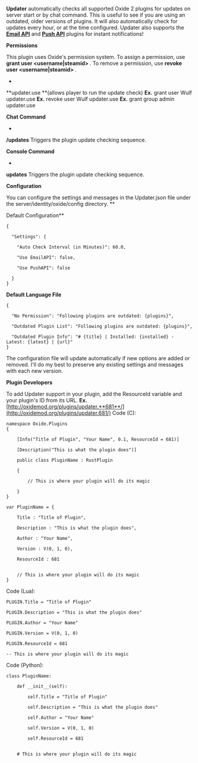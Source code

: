 **Updater** automatically checks all supported Oxide 2 plugins for updates on server start or by chat command. This is useful to see if you are using an outdated, older versions of plugins. It will also automatically check for updates every hour, or at the time configured. Updater also supports the **[Email API](http://oxidemod.org/plugins/email-api.712/)** and [**Push API**](http://oxidemod.org/plugins/push-api.705/) plugins for instant notifications!



**Permissions**

This plugin uses Oxide's permission system. To assign a permission, use **grant user <username|steamid> <permission>**. To remove a permission, use **revoke user <username|steamid> <permission>**.


* 
**updater.use **(allows player to run the update check)
**Ex.** grant user Wulf updater.use
**Ex.** revoke user Wulf updater.use
**Ex.** grant group admin updater.use


**Chat Command**


* 
**/updates**
Triggers the plugin update checking sequence.


**Console Command**


* 
**updates**
Triggers the plugin update checking sequence.


**Configuration**

You can configure the settings and messages in the Updater.json file under the server/identity/oxide/config directory.
**

Default Configuration**

````
{

  "Settings": {

    "Auto Check Interval (in Minutes)": 60.0,

    "Use EmailAPI": false,

    "Use PushAPI": false

  }
}
````


**Default Language File**

````
{

  "No Permission": "Following plugins are outdated: {plugins}",

  "Outdated Plugin List": "Following plugins are outdated: {plugins}",

  "Outdated Plugin Info": "# {title} | Installed: {installed} - Latest: {latest} | {url}"
}
````

The configuration file will update automatically if new options are added or removed. I'll do my best to preserve any existing settings and messages with each new version.

**Plugin Developers**

To add Updater support in your plugin, add the ResourceId variable and your plugin's ID from its URL.
**Ex.** [http://oxidemod.org/plugins/updater.**681**/](http://oxidemod.org/plugins/updater.681/)
Code (C):
````
namespace Oxide.Plugins
{

    [Info("Title of Plugin", "Your Name", 0.1, ResourceId = 681)]

    [Description("This is what the plugin does")]

    public class PluginName : RustPlugin

    {

        // This is where your plugin will do its magic

    }
}
````


````
var PluginName = {

    Title : "Title of Plugin",

    Description : "This is what the plugin does",

    Author : "Your Name",

    Version : V(0, 1, 0),

    ResourceId : 681


    // This is where your plugin will do its magic
}
````

Code (Lua):
````
PLUGIN.Title = "Title of Plugin"

PLUGIN.Description = "This is what the plugin does"

PLUGIN.Author = "Your Name"

PLUGIN.Version = V(0, 1, 0)

PLUGIN.ResourceId = 681

-- This is where your plugin will do its magic
````

Code (Python):
````
class PluginName:

    def __init__(self):

        self.Title = "Title of Plugin"

        self.Description = "This is what the plugin does"

        self.Author = "Your Name"

        self.Version = V(0, 1, 0)

        self.ResourceId = 681


    # This is where your plugin will do its magic
````